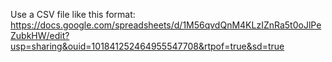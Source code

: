 Use a CSV file like this format:
https://docs.google.com/spreadsheets/d/1M56qvdQnM4KLzIZnRa5t0oJlPeZubkHW/edit?usp=sharing&ouid=101841252464955547708&rtpof=true&sd=true
